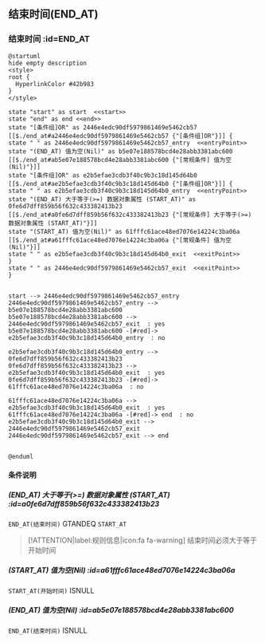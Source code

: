 ## 结束时间(END_AT) <!-- {docsify-ignore-all} -->

   

### 结束时间 :id=END_AT

```plantuml
@startuml
hide empty description
<style>
root {
  HyperlinkColor #42b983
}
</style>

state "start" as start  <<start>>
state "end" as end <<end>>
state "[条件组]OR" as 2446e4edc90df5979861469e5462cb57 [[$./end_at#a2446e4edc90df5979861469e5462cb57 {"[条件组]OR"}]] {
state " " as 2446e4edc90df5979861469e5462cb57_entry  <<entryPoint>>
state "(END_AT) 值为空(Nil)" as b5e07e188578bcd4e28abb3381abc600 [[$./end_at#ab5e07e188578bcd4e28abb3381abc600 {"[常规条件] 值为空(Nil)"}]]
state "[条件组]OR" as e2b5efae3cdb3f40c9b3c18d145d64b0 [[$./end_at#ae2b5efae3cdb3f40c9b3c18d145d64b0 {"[条件组]OR"}]] {
state " " as e2b5efae3cdb3f40c9b3c18d145d64b0_entry  <<entryPoint>>
state "(END_AT) 大于等于(>=) 数据对象属性 (START_AT)" as 0fe6d7dff859b56f632c433382413b23 [[$./end_at#a0fe6d7dff859b56f632c433382413b23 {"[常规条件] 大于等于(>=) 数据对象属性 (START_AT)"}]]
state "(START_AT) 值为空(Nil)" as 61fffc61ace48ed7076e14224c3ba06a [[$./end_at#a61fffc61ace48ed7076e14224c3ba06a {"[常规条件] 值为空(Nil)"}]]
state " " as e2b5efae3cdb3f40c9b3c18d145d64b0_exit  <<exitPoint>>
}
state " " as 2446e4edc90df5979861469e5462cb57_exit  <<exitPoint>>
}


start --> 2446e4edc90df5979861469e5462cb57_entry 
2446e4edc90df5979861469e5462cb57_entry --> b5e07e188578bcd4e28abb3381abc600 
b5e07e188578bcd4e28abb3381abc600 --> 2446e4edc90df5979861469e5462cb57_exit  : yes
b5e07e188578bcd4e28abb3381abc600 -[#red]-> e2b5efae3cdb3f40c9b3c18d145d64b0_entry  : no

e2b5efae3cdb3f40c9b3c18d145d64b0_entry --> 0fe6d7dff859b56f632c433382413b23 
0fe6d7dff859b56f632c433382413b23 --> e2b5efae3cdb3f40c9b3c18d145d64b0_exit  : yes
0fe6d7dff859b56f632c433382413b23 -[#red]-> 61fffc61ace48ed7076e14224c3ba06a  : no

61fffc61ace48ed7076e14224c3ba06a --> e2b5efae3cdb3f40c9b3c18d145d64b0_exit  : yes
61fffc61ace48ed7076e14224c3ba06a -[#red]-> end  : no
e2b5efae3cdb3f40c9b3c18d145d64b0_exit --> 2446e4edc90df5979861469e5462cb57_exit 
2446e4edc90df5979861469e5462cb57_exit --> end 


@enduml
```

#### 条件说明

##### (END_AT) 大于等于(>=) 数据对象属性 (START_AT) :id=a0fe6d7dff859b56f632c433382413b23



`END_AT(结束时间)` GTANDEQ  `START_AT`

> [!ATTENTION|label:规则信息|icon:fa fa-warning]
> 结束时间必须大于等于开始时间


##### (START_AT) 值为空(Nil) :id=a61fffc61ace48ed7076e14224c3ba06a



`START_AT(开始时间)` ISNULL 

##### (END_AT) 值为空(Nil) :id=ab5e07e188578bcd4e28abb3381abc600



`END_AT(结束时间)` ISNULL 






